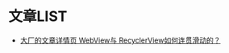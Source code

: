 # 文章LIST

- [大厂的文章详情页 WebView与 RecyclerView如何连贯滑动的？](https://mp.weixin.qq.com/s/hqlCIDVZyPaaVqVqPntSuw)

